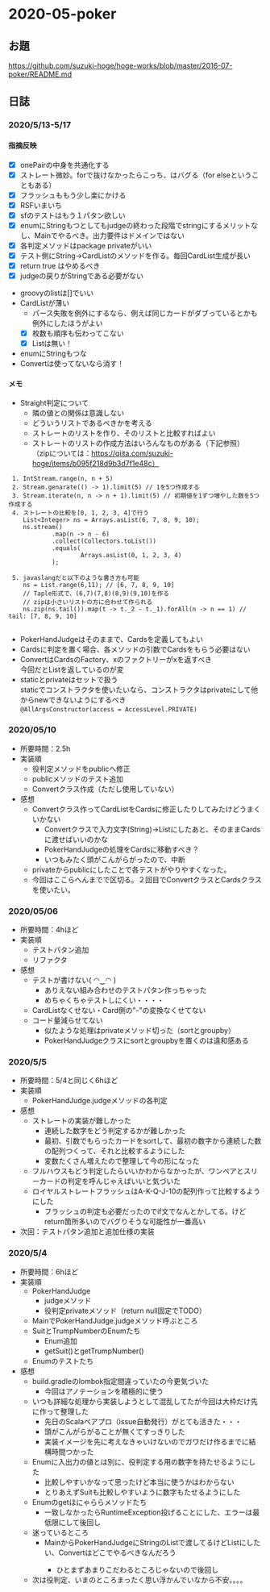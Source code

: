 # 2020-05-poker
## お題
https://github.com/suzuki-hoge/hoge-works/blob/master/2016-07-poker/README.md

## 日誌
### 2020/5/13-5/17
#### 指摘反映
+ [x] ︎onePairの中身を共通化する
+ [x] ストレート微妙。forで抜けなかったらこっち、はバグる（for elseということもある）
+ [x] フラッシュももう少し楽にかける
+ [x] RSFいまいち
+ [x] sfのテストはもう１パタン欲しい
+ [x] enumにStringもつとしてもjudgeの終わった段階でstringにするメリットなし、Mainでやるべき。出力要件はドメインではない
+ [x] 各判定メソッドはpackage privateがいい
+ [x] テスト側にString->CardListのメソッドを作る。毎回CardList生成が長い
+ [x] return true はやめるべき
+ [x] judgeの戻りがStringである必要がない
+ groovyのlistは[]でいい
+ CardListが薄い
  + パース失敗を例外にするなら、例えば同じカードがダブっているとかも例外にしたほうがよい
  + [x] 枚数も順序も伝わってこない
  + [x] List<Card>は無い！
+ enumにStringもつな
+ Convertは使ってないなら消す！

#### メモ
+ Straight判定について
  + 隣の値との関係は意識しない
  + どういうリストであるべきかを考える
  + ストレートのリストを作り、そのリストと比較すればよい
  + ストレートのリストの作成方法はいろんなものがある（下記参照）<br>
  （zipについては：https://qiita.com/suzuki-hoge/items/b095f218d9b3d7f1e48c）
 ```
  1. IntStream.range(n, n + 5)
  2. Stream.genarate(() -> 1).limit(5) // 1を5つ作成する
  3. Stream.iterate(n, n -> n + 1).limit(5) // 初期値を1ずつ増やした数を5つ作成する
  4. ストレートの比較を[0, 1, 2, 3, 4]で行う
     List<Integer> ns = Arrays.asList(6, 7, 8, 9, 10);
     ns.stream()
             .map(n -> n - 6)
             .collect(Collectors.toList())
             .equals(
                     Arrays.asList(0, 1, 2, 3, 4)
             );
  
  5. javaslangだと以下のような書き方も可能
     ns = List.range(6,11); // [6, 7, 8, 9, 10]
     // Taple形式で、(6,7)(7,8)(8,9)(9,10)を作る
     // zipは小さいリストの方に合わせて作られる
     ns.zip(ns.tail()).map(t -> t._2 - t._1).forAll(n -> n == 1) // tail: [7, 8, 9, 10]
  
 ```
+ PokerHandJudgeはそのままで、Cardsを定義してもよい
+ Cardsに判定を置く場合、各メソッドの引数でCardsをもらう必要はない
+ ConvertはCardsのFactory、xのファクトリーがxを返すべき<br>
今回だとList<Card>を返しているのが変
+ staticとprivateはセットで扱う<br>
staticでコンストラクタを使いたいなら、コンストラクタはprivateにして他からnewできないようにするべき<br>
`@AllArgsConstructor(access = AccessLevel.PRIVATE)`

### 2020/05/10
+ 所要時間：2.5h
+ 実装順
  + 役判定メソッドをpublicへ修正
  + publicメソッドのテスト追加
  + Convertクラス作成（ただし使用していない）
+ 感想
  + Convertクラス作ってCardListをCardsに修正したりしてみたけどうまくいかない
    + Convertクラスで入力文字(String)→List<Card>にしたあと、そのままCardsに渡せばいいのかな
    + PokerHandJudgeの処理をCardsに移動すべき？
    + いつもみたく頭がこんがらがったので、中断
  + privateからpublicにしたことで各テストがやりやすくなった。
  + 今回はここらへんまでで区切る。２回目でConvertクラスとCardsクラスを使いたい。
### 2020/05/06
+ 所要時間：4hほど
+ 実装順
  + テストパタン追加
  + リファクタ
+ 感想
  + テストが書けない( ◠‿◠ )
    + ありえない組み合わせのテストパタン作っちゃった
    + めちゃくちゃテストしにくい・・・・
  + CardListなくせない・Card側の"-"の変換なくせてない
  + コード量減らせてない
    + 似たような処理はprivateメソッド切った（sortとgroupby）
    + PokerHandJudgeクラスにsortとgroupbyを置くのは違和感ある
### 2020/5/5
+ 所要時間：5/4と同じく6hほど
+ 実装順
  + PokerHandJudge.judgeメソッドの各判定
+ 感想
  + ストレートの実装が難しかった
    + 連続した数字をどう判定するかが難しかった
    + 最初、引数でもらったカードをsortして、最初の数字から連続した数の配列つくって、それと比較するようにした
    + 変数たくさん増えたので整理して今の形になった
  + フルハウスもどう判定したらいいかわからなかったが、ワンペアとスリーカードの判定を呼んじゃえばいいと気づいた
  + ロイヤルストレートフラッシュはA-K-Q-J-10の配列作って比較するようにした
    + フラッシュの判定も必要だったのでif文でなんとかしてる。けどreturn箇所多いのでバグりそうな可能性が一番高い
+ 次回：テストパタン追加と追加仕様の実装
    

### 2020/5/4
+ 所要時間：6hほど
+ 実装順
  + PokerHandJudge
    + judgeメソッド
    + 役判定privateメソッド（return null固定でTODO）
  + MainでPokerHandJudge.judgeメソッド呼ぶところ
  + SuitとTrumpNumberのEnumたち
    + Enum追加
    + getSuit()とgetTrumpNumber()
  + Enumのテストたち
+ 感想
  + build.gradleのlombok指定間違っていたの今更気づいた
    + 今回はアノテーションを積極的に使う
  + いつも詳細な処理から実装しようとして混乱してたが今回は大枠だけ先に作って整理した
    + 先日のScalaペアプロ（issue自動発行）がとても活きた・・・
    + 頭がこんがらがることが無くてすっきりした
    + 実装イメージを先に考えなきゃいけないのでガワだけ作るまでに結構時間つかった
  + Enumに入出力の値とは別に、役判定する用の数字を持たせるようにした
    + 比較しやすいかなって思ったけど本当に使うかはわからない
    + とりあえずSuitも比較しやすいように数字もたせるようにした
  + Enumのgetほにゃららメソッドたち
    + 一致しなかったらRuntimeException投げることにした、エラーは最低限にして後回し
  + 迷っているところ
    + MainからPokerHandJudgeにStringのListで渡してるけどList<Card>にしたい、Convertはどこでやるべきなんだろう
      + ひとまずあまりこだわるところじゃないので後回し
  + 次は役判定、いまのところまったく思い浮かんでいなから不安。。。。
